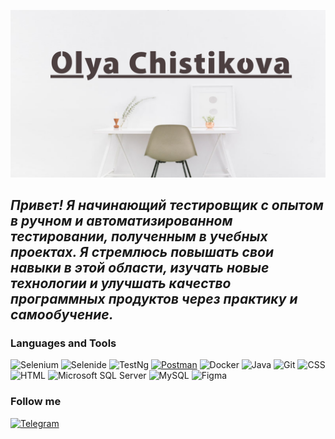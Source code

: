 ![Header](https://github.com/OlyaChistikova/OlyaChistikova/blob/main/OlyaChistikova/asserts/Background.png)

## *Привет! Я начинающий тестировщик с опытом в ручном и автоматизированном тестировании, полученным в учебных проектах. Я стремлюсь повышать свои навыки в этой области, изучать новые технологии и улучшать качество программных продуктов через практику и самообучение.*

### Languages and Tools
![Selenium](https://img.shields.io/badge/Selenium-43B02A?logo=selenium&logoColor=fff)
![Selenide](https://img.shields.io/badge/Selenide-4479A1)
![TestNg](https://img.shields.io/badge/TestNG-CC2927)
[![Postman](https://img.shields.io/badge/Postman-FF6C37?logo=postman&logoColor=white)](#)
![Docker](https://img.shields.io/badge/Docker-2496ED?logo=docker&logoColor=fff)
![Java](https://img.shields.io/badge/Java-%23ED8B00.svg?logo=openjdk&logoColor=white)
![Git](https://img.shields.io/badge/Git-F05032?logo=git&logoColor=fff)
![CSS](https://img.shields.io/badge/CSS-639?logo=css&logoColor=fff)
![HTML](https://img.shields.io/badge/HTML-%23E34F26.svg?logo=html5&logoColor=white)
![Microsoft SQL Server](https://custom-icon-badges.demolab.com/badge/Microsoft%20SQL%20Server-CC2927?logo=mssqlserver-white&logoColor=white)
![MySQL](https://img.shields.io/badge/MySQL-4479A1?logo=mysql&logoColor=fff)
![Figma](https://img.shields.io/badge/Figma-F24E1E?logo=figma&logoColor=white)

### Follow me
[![Telegram](https://img.shields.io/badge/Telegram-2CA5E0?logo=telegram&logoColor=white)](https://t.me/liolika)
